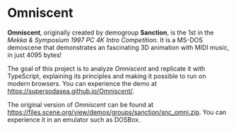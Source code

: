 # Omniscent

**Omniscent**, originally created by demogroup **Sanction**, is the 1st in the *Mekka & Symposium 1997 PC 4K Intro Competition*.
It is a MS-DOS demoscene that demonstrates an fascinating 3D animation with MIDI music, in just 4095 bytes!

The goal of this project is to analyze *Omniscent* and replicate it with TypeScript, explaining its principles and making it possible to run on modern browsers. You can experience the demo at <https://supersodasea.github.io/Omniscent/>.

The original version of *Omniscent* can be found at <https://files.scene.org/view/demos/groups/sanction/snc_omni.zip>. You can experience it in an emulator such as DOSBox.
